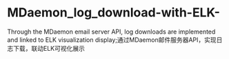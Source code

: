 # MDaemon_log_download-with-ELK-
Through the MDaemon email server API, log downloads are implemented and linked to ELK visualization display;通过MDaemon邮件服务器API，实现日志下载，联动ELK可视化展示
